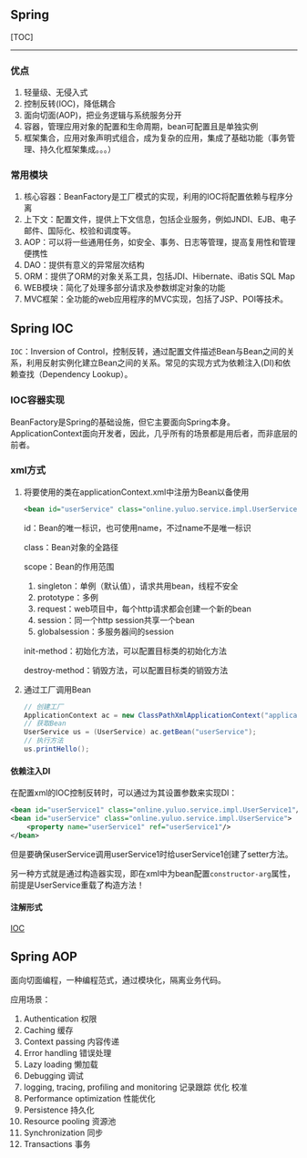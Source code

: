 ## Spring

[TOC]

-----------

### 优点

1. 轻量级、无侵入式
2. 控制反转(IOC)，降低耦合
3. 面向切面(AOP)，把业务逻辑与系统服务分开
4. 容器，管理应用对象的配置和生命周期，bean可配置且是单独实例
5. 框架集合，应用对象声明式组合，成为复杂的应用，集成了基础功能（事务管理、持久化框架集成。。。）

### 常用模块

1. 核心容器：BeanFactory是工厂模式的实现，利用的IOC将配置依赖与程序分离
2. 上下文：配置文件，提供上下文信息，包括企业服务，例如JNDI、EJB、电子邮件、国际化、校验和调度等。
3. AOP：可以将一些通用任务，如安全、事务、日志等管理，提高复用性和管理便携性
4. DAO：提供有意义的异常层次结构
5. ORM：提供了ORM的对象关系工具，包括JDI、Hibernate、iBatis SQL Map
6. WEB模块：简化了处理多部分请求及参数绑定对象的功能
7. MVC框架：全功能的web应用程序的MVC实现，包括了JSP、POI等技术。

## Spring IOC

`IOC`：Inversion of Control，控制反转，通过配置文件描述Bean与Bean之间的关系，利用反射实例化建立Bean之间的关系。常见的实现方式为依赖注入(DI)和依赖查找（Dependency Lookup）。

### IOC容器实现

BeanFactory是Spring的基础设施，但它主要面向Spring本身。ApplicationContext面向开发者，因此，几乎所有的场景都是用后者，而非底层的前者。

### xml方式

1. 将要使用的类在applicationContext.xml中注册为Bean以备使用

   ```xml
   <bean id="userService" class="online.yuluo.service.impl.UserService"/>
   ```

   id：Bean的唯一标识，也可使用name，不过name不是唯一标识

   class：Bean对象的全路径

   scope：Bean的作用范围

   1. singleton：单例（默认值），请求共用bean，线程不安全
   2. prototype：多例
   3. request：web项目中，每个http请求都会创建一个新的bean
   4. session：同一个http session共享一个bean
   5. globalsession：多服务器间的session

   init-method：初始化方法，可以配置目标类的初始化方法

   destroy-method：销毁方法，可以配置目标类的销毁方法

2. 通过工厂调用Bean

   ```java
   // 创建工厂
   ApplicationContext ac = new ClassPathXmlApplicationContext("applicationContext.xml");
   // 获取Bean
   UserService us = (UserService) ac.getBean("userService");
   // 执行方法
   us.printHello();
   ```

#### 依赖注入DI

在配置xml的IOC控制反转时，可以通过为其设置参数来实现DI：

```xml
<bean id="userService1" class="online.yuluo.service.impl.UserService1"/>
<bean id="userService" class="online.yuluo.service.impl.UserService">
    <property name="userService1" ref="userService1"/>
</bean>
```

但是要确保userService调用userService1时给userService1创建了setter方法。

另一种方式就是通过构造器实现，即在xml中为bean配置`constructor-arg`属性，前提是UserService重载了构造方法！

#### 注解形式

[IOC](<https://github.com/xiaozheng243/Java-rebuild/tree/master/SSM/Spring/code/spring-annotation-ioc>)

## Spring AOP

面向切面编程，一种编程范式，通过模块化，隔离业务代码。

应用场景：

1. Authentication 权限
2. Caching 缓存
3. Context passing 内容传递
4. Error handling 错误处理
5. Lazy loading 懒加载
6. Debugging 调试
7. logging, tracing, profiling and monitoring 记录跟踪 优化 校准
8. Performance optimization 性能优化
9. Persistence 持久化
10. Resource pooling 资源池
11. Synchronization 同步
12. Transactions 事务

